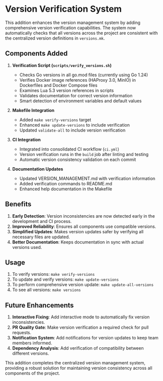 # Version Verification System

This addition enhances the version management system by adding comprehensive version verification capabilities. The system now automatically checks that all versions across the project are consistent with the centralized version definitions in `versions.mk`.

## Components Added

1. **Verification Script (`scripts/verify_versions.sh`)**
   - Checks Go versions in all go.mod files (currently using Go 1.24)
   - Verifies Docker image references (HAProxy 3.0, MinIO) in Dockerfiles and Docker Compose files
   - Examines Lua 5.3 version references in scripts
   - Validates documentation for correct version information
   - Smart detection of environment variables and default values

2. **Makefile Integration**
   - Added `make verify-versions` target
   - Enhanced `make update-versions` to include verification
   - Updated `validate-all` to include version verification

3. **CI Integration**
   - Integrated into consolidated CI workflow (`ci.yml`)
   - Version verification runs in the `build` job after linting and testing
   - Automatic version consistency validation on each commit

4. **Documentation Updates**
   - Updated VERSION_MANAGEMENT.md with verification information
   - Added verification commands to README.md
   - Enhanced help documentation in the Makefile

## Benefits

1. **Early Detection**: Version inconsistencies are now detected early in the development and CI process.
2. **Improved Reliability**: Ensures all components use compatible versions.
3. **Simplified Updates**: Makes version updates safer by verifying all necessary files are updated.
4. **Better Documentation**: Keeps documentation in sync with actual versions used.

## Usage

1. To verify versions: `make verify-versions`
2. To update and verify versions: `make update-versions`
3. To perform comprehensive version update: `make update-all-versions`
4. To see all versions: `make versions`

## Future Enhancements

1. **Interactive Fixing**: Add interactive mode to automatically fix version inconsistencies.
2. **PR Quality Gate**: Make version verification a required check for pull requests.
3. **Notification System**: Add notifications for version updates to keep team members informed.
4. **Dependency Analysis**: Add verification of compatibility between different versions.

This addition completes the centralized version management system, providing a robust solution for maintaining version consistency across all components of the project.
